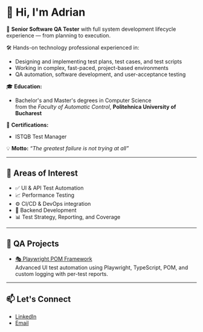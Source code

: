
# 👋 Hi, I'm Adrian

🎯 **Senior Software QA Tester** with full system development lifecycle experience — from planning to execution.

🛠️ Hands-on technology professional experienced in:

- Designing and implementing test plans, test cases, and test scripts  
- Working in complex, fast-paced, project-based environments  
- QA automation, software development, and user-acceptance testing  

🎓 **Education:**

- Bachelor's and Master's degrees in Computer Science  
  from the *Faculty of Automatic Control*, **Politehnica University of Bucharest**

📜 **Certifications:**

- ISTQB Test Manager

💡 **Motto:** *“The greatest failure is not trying at all”*

---

## 📌 Areas of Interest

- ✅ UI & API Test Automation
- 📈 Performance Testing
- ⚙️ CI/CD & DevOps integration
- 🧱 Backend Development
- 📊 Test Strategy, Reporting, and Coverage

---

## 🧪 QA Projects

- [🎭 Playwright POM Framework](https://github.com/filipadrian90/playwright-pom)  
  Advanced UI test automation using Playwright, TypeScript, POM, and custom logging with per-test reports.

---

## 📫 Let's Connect

- [LinkedIn](https://www.linkedin.com/in/adrian-filip/)
- [Email](mailto:adrianfilip10@yahoo.com)
